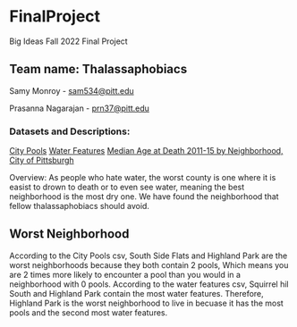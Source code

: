 # FinalProject
Big Ideas Fall 2022 Final Project

## Team name: Thalassaphobiacs 

Samy Monroy - sam534@pitt.edu

Prasanna Nagarajan - prn37@pitt.edu

### Datasets and Descriptions: 
[City Pools](https://data.wprdc.org/dataset/city-pools/resource/5cc254fe-2cbd-4912-9f44-2f95f0beea9a)
[Water Features](https://data.wprdc.org/dataset/city-water-features/resource/513290a6-2bac-4e41-8029-354cbda6a7b7)
[Median Age at Death 2011-15 by Neighborhood, City of Pittsburgh](https://data.wprdc.org/dataset/median-age-death/resource/c2e1500a-a12a-4e91-be94-76c6a892b7e2)

Overview: As people who hate water, the worst county is one where it is easist to drown to death or to even see water, meaning the best neighborhood is the most dry one. We have found the neighborhood that fellow thalassaphobiacs should avoid. 

## Worst Neighborhood
According to the City Pools csv, South Side Flats and Highland Park are the worst neighborhoods because they both contain 2 pools, Which means you are 2 times more likely to encounter a pool than you would in a neighborhood with 0 pools. According to the water features csv, Squirrel hil South and Highland Park contain the most water features. Therefore, Highland Park is the worst neighborhood to live in becuase it has the most pools and the second most water features. 
